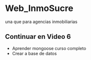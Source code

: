 # Web_InmoSucre
una que para agencias inmobiliarias
## Continuar en Video 6 
- Aprender mongoose curso completo<br>
- Crear a base de datos
